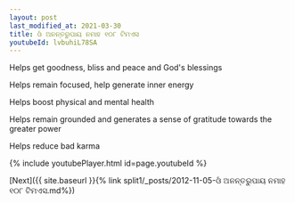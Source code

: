 ```yaml
---
layout: post
last_modified_at: 2021-03-30
title: ଓଁ ଅନନ୍ତରୁପାୟ ନମାହ ୧୦୮ ଟିମଏସ
youtubeId: lvbuhiL78SA
---
```

 
 
Helps get goodness, bliss and peace and God's blessings
 
Helps remain focused, help generate inner energy 
 
Helps boost physical and mental health 
 
Helps remain grounded and generates a sense of gratitude towards the greater power 
 
Helps reduce bad karma
 
 
 
 


{% include youtubePlayer.html id=page.youtubeId %}
 
[Next]({{ site.baseurl }}{% link  split1/_posts/2012-11-05-ଓଁ ଅନନ୍ତରୁପାୟ ନମାହ ୧୦୮ ଟିମଏସ.md%})
 
